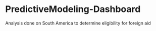 # PredictiveModeling-Dashboard
Analysis done on South America to determine eligibility for foreign aid
